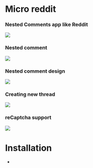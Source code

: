 # Micro reddit
### Nested Comments app like Reddit
![](https://res.cloudinary.com/malaika/image/upload/v1537210489/Screenshot_2018-09-17_Micro_Reddit_1.png)
<br>
### Nested comment
![](https://res.cloudinary.com/malaika/image/upload/v1537210345/Screenshot_2018-09-17_Micro_Reddit.png)
<br>
### Nested comment design
![](https://res.cloudinary.com/malaika/image/upload/v1537210940/Screenshot_2018-09-17_Micro_Reddit_3.png)
<br>
### Creating new thread
![](https://res.cloudinary.com/malaika/image/upload/v1537210973/Screenshot_2018-09-17_Micro_Reddit_5.png)
<br>
### reCaptcha support
![](https://res.cloudinary.com/malaika/image/upload/v1537210995/Screenshot_2018-09-17_Micro_Reddit_6.png)
<br>
# Installation
* 
